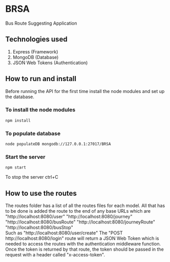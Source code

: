 # BRSA
Bus Route Suggesting Application 

## Technologies used
1) Express (Framework)
2) MongoDB (Database)
3) JSON Web Tokens (Authentication)


## How to run and install
Before running the API for the first time install the node modules and set up the database.
### To install the node modules
```
npm install
```
### To populate database
```
node populateDB mongodb://127.0.0.1:27017/BRSA
```
### Start the server
```
npm start
```
To stop the server ctrl+C

## How to use the routes
The routes folder has a list of all the routes files for each model. All that has to be done is added the route to the end of any base URLs which are
      "http://localhost:8080/user"
      "http://localhost:8080/journey"
      "http://localhost:8080/busRoute"
      "http://localhost:8080/journeyRoute"
      "http://localhost:8080/busStop"     
Such as 
      "http://localhost:8080/user/create"
The "POST http://localhost:8080/login" route will return a JSON Web Token which is needed to access the routes with the authentication middleware function. Once the token is returned by that route, the token should be passed in the request with a header called "x-access-token".
